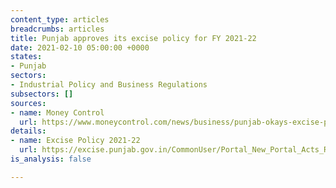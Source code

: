 ```yaml
---
content_type: articles
breadcrumbs: articles
title: Punjab approves its excise policy for FY 2021-22
date: 2021-02-10 05:00:00 +0000
states:
- Punjab
sectors:
- Industrial Policy and Business Regulations
subsectors: []
sources:
- name: Money Control
  url: https://www.moneycontrol.com/news/business/punjab-okays-excise-policy-for-next-fiscal-plans-to-mop-up-over-rs-7000-crore-6429911.html
details:
- name: Excise Policy 2021-22
  url: https://excise.punjab.gov.in/CommonUser/Portal_New_Portal_Acts_Rules_Cirular.aspx?type=0
is_analysis: false

---
```

